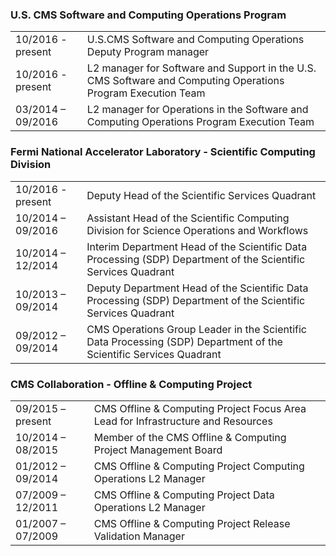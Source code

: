 ### U.S. CMS Software and Computing Operations Program

| | |
|:-|:----|
| 10/2016 - present | U.S.CMS Software and Computing Operations Deputy Program manager |
| 10/2016 - present | L2 manager for Software and Support in the U.S. CMS Software and Computing Operations Program Execution Team |
| 03/2014 – 09/2016	| L2 manager for Operations in the Software and Computing Operations Program Execution Team |

### Fermi National Accelerator Laboratory - Scientific Computing Division

| | |
|:-|:----|
| 10/2016 - present | Deputy Head of the Scientific Services Quadrant |
| 10/2014 – 09/2016 |	Assistant Head of the Scientific Computing Division for Science Operations and Workflows |
| 10/2014 – 12/2014	| Interim Department Head of the Scientific Data Processing (SDP) Department of the Scientific Services Quadrant |
| 10/2013 – 09/2014 | Deputy Department Head of the Scientific Data Processing (SDP) Department of the Scientific Services Quadrant |
| 09/2012 – 09/2014	| CMS Operations Group Leader in the Scientific Data Processing (SDP) Department of the Scientific Services Quadrant |

### CMS Collaboration - Offline & Computing Project

| | |
|:-|:----|
| 09/2015 – present	| CMS Offline & Computing Project Focus Area Lead for Infrastructure and Resources |
| 10/2014 – 08/2015	| Member of the CMS Offline & Computing Project Management Board |
| 01/2012 – 09/2014	| CMS Offline & Computing Project Computing Operations L2 Manager |
| 07/2009 – 12/2011 | CMS Offline & Computing Project Data Operations L2 Manager |
| 01/2007 – 07/2009	| CMS Offline & Computing Project Release Validation Manager |
